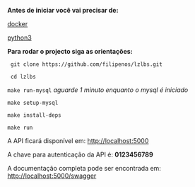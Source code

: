 **Antes de iniciar você vai precisar de:**

[docker](https://www.docker.com)

[python3](https://www.python.org/downloads/)

**Para rodar o projecto siga as orientações:**

` git clone https://github.com/filipenos/lzlbs.git`

` cd lzlbs`

`make run-mysql` *aguarde 1 minuto enquanto o mysql é iniciado*

`make setup-mysql`

`make install-deps`

`make run`

A API ficará disponível  em: [http://localhost:5000](http://localhost:5000/)

A chave para autenticação da API é: **0123456789**

A documentação completa pode ser encontrada em: [http://localhost:5000/swagger](http://localhost:5000/swagger)
